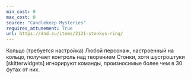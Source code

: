 ```yaml
---
min_cost: 0
max_cost: 0
source: "Candlekeep Mysteries"
requires_attunement: True
url: https://dnd.su/items/2121-stonkys-ring/
---
```


Кольцо (требуется настройка)
Любой персонаж, настроенный на кольцо, получает контроль над творением Стонки, хотя шустроштуки [skitterwidgets] игнорируют команды, произносимые более чем в 30 футах от них.